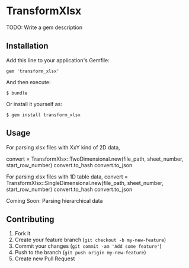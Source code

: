 # TransformXlsx

TODO: Write a gem description

## Installation

Add this line to your application's Gemfile:

    gem 'transform_xlsx'

And then execute:

    $ bundle

Or install it yourself as:

    $ gem install transform_xlsx

## Usage
For parsing xlsx files with XxY kind of 2D data,

convert = TransformXlsx::TwoDimensional.new(file_path, sheet_number, start_row_number)
convert.to_hash
convert.to_json

For parsing xlsx files with 1D table data,
convert = TransformXlsx::SingleDimensional.new(file_path, sheet_number, start_row_number)
convert.to_hash
convert.to_json

Coming Soon:
Parsing hierarchical data
 
## Contributing

1. Fork it
2. Create your feature branch (`git checkout -b my-new-feature`)
3. Commit your changes (`git commit -am 'Add some feature'`)
4. Push to the branch (`git push origin my-new-feature`)
5. Create new Pull Request
